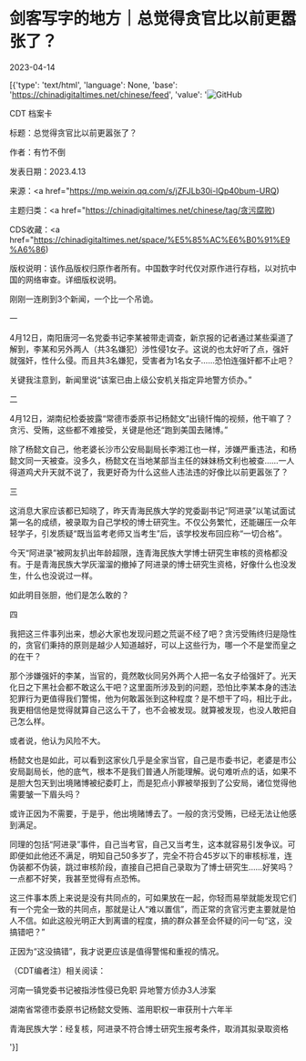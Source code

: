 # 剑客写字的地方｜总觉得贪官比以前更嚣张了？

2023-04-14

[{'type': 'text/html', 'language': None, 'base': 'https://chinadigitaltimes.net/chinese/feed', 'value': '![GitHub](https://chinadigitaltimes.net/chinese/files/2023/04/image-1681506530472.png)



CDT 档案卡

标题：总觉得贪官比以前更嚣张了？

作者：有竹不倒

发表日期：2023.4.13

来源：<a href="https://mp.weixin.qq.com/s/jZFJLb30i-lQp40bum-URQ)

主题归类：<a href="https://chinadigitaltimes.net/chinese/tag/贪污腐败)

CDS收藏：<a href="https://chinadigitaltimes.net/space/%E5%85%AC%E6%B0%91%E9%A6%86)

版权说明：该作品版权归原作者所有。中国数字时代仅对原作进行存档，以对抗中国的网络审查。详细版权说明。





刚刚一连刷到3个新闻，一个比一个吊诡。

一

4月12日，南阳唐河一名党委书记李某被带走调查，新京报的记者通过某些渠道了解到，李某和另外两人（共3名嫌犯）涉性侵1女子。这说的也太好听了点，强奸就强奸，性什么侵。而且共3名嫌犯，受害者为1名女子……恐怕连强奸都不止吧？

关键我注意到，新闻里说“该案已由上级公安机关指定异地警方侦办。”

二

4月12日，湖南纪检委披露“常德市委原书记杨懿文”出镜忏悔的视频，他干嘛了？贪污、受贿，这些都不难接受，关键是他还“跑到美国去赌博。”

除了杨懿文自己，他老婆长沙市公安局副局长李湘江也一样，涉嫌严重违法，和杨懿文同一天被查。没多久，杨懿文在当地某部当主任的妹妹杨文利也被查……一人得道鸡犬升天就不说了，我更好奇为什么这些人违法违的好像比以前更嚣张了？

三

这消息大家应该都已知晓了，昨天青海民族大学的党委副书记“阿进录”以笔试面试第一名的成绩，被录取为自己学校的博士研究生。不仅公务繁忙，还能碾压一众年轻学子，引发质疑“既当监考老师又当考生”后，该学校发布回应称“一切合格”。

今天“阿进录”被网友扒出年龄超限，连青海民族大学博士研究生审核的资格都没有。于是青海民族大学灰溜溜的撤掉了阿进录的博士研究生资格，好像什么也没发生，什么也没说过一样。

如此明目张胆，他们是怎么敢的？

四

我把这三件事列出来，想必大家也发现问题之荒诞不经了吧？贪污受贿终归是隐性的，贪官们秉持的原则是越少人知道越好，可以上这些行为，哪一个不是堂而皇之的在干？

那个涉嫌强奸的李某，当官的，竟然敢伙同另外两个人把一名女子给强奸了。光天化日之下黑社会都不敢这么干吧？这里面所涉及到的问题，恐怕比李某本身的违法犯罪行为更值得我们警惕，他为何敢嚣张到这种程度？是不想干了吗，相比于此，我更相信他是觉得就算自己这么干了，也不会被发现。就算被发现，也没人敢把自己怎么样。

或者说，他认为风险不大。

杨懿文也是如此，可以看到这家伙几乎是全家当官，自己是市委书记，老婆是市公安局副局长，他的底气，根本不是我们普通人所能理解。说句难听点的话，如果不是胆大包天到出境赌博被纪委盯上，而是犯点小罪被举报到了公安局，诸位觉得他需要皱一下眉头吗？

或许正因为不需要，于是乎，他出境赌博去了。一般的贪污受贿，已经无法让他感到满足。

同理的包括“阿进录”事件，自己当考官，自己又当考生，这本就容易引发争议。可即便如此他还不满足，明知自己50多岁了，完全不符合45岁以下的审核标准，连伪装都不伪装，跳过审核阶段，直接自己把自己录取为了博士研究生……好笑吗？一点都不好笑，我甚至觉得有点恐怖。

这三件事本质上来说是没有共同点的，可如果放在一起，你轻而易举就能发现它们有一个完全一致的共同点，那就是让人“难以置信”，而正常的贪官污吏主要就是怕人不信。如此这般光明正大到离谱的程度，搞的群众甚至会怀疑的问一句“这，没搞错吧？”

正因为“这没搞错”，我才说更应该是值得警惕和重视的情况。



（CDT编者注）相关阅读：



河南一镇党委书记被指涉性侵已免职 异地警方侦办3人涉案

湖南省常德市委原书记杨懿文受贿、滥用职权一审获刑十六年半

青海民族大学：经复核，阿进录不符合博士研究生报考条件，取消其拟录取资格

'}]
